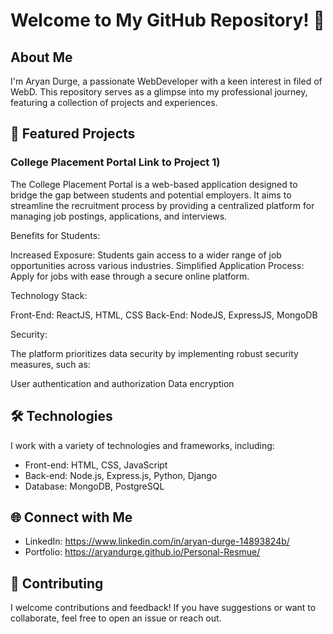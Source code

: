 # Welcome to My GitHub Repository! 👋

## About Me

I'm Aryan Durge, a passionate WebDeveloper with a keen interest in filed of WebD. This repository serves as a glimpse into my professional journey, featuring a collection of projects and experiences.

## 🚀 Featured Projects

### College Placement Portal Link to Project 1)

The College Placement Portal is a web-based application designed to bridge the gap between students and potential employers. It aims to streamline the recruitment process by providing a centralized platform for managing job postings, applications, and interviews.

Benefits for Students:

Increased Exposure: Students gain access to a wider range of job opportunities across various industries.
Simplified Application Process: Apply for jobs with ease through a secure online platform.

Technology Stack:

Front-End: ReactJS, HTML, CSS
Back-End: NodeJS, ExpressJS, MongoDB

Security:

The platform prioritizes data security by implementing robust security measures, such as:

User authentication and authorization
Data encryption


## 🛠️ Technologies

I work with a variety of technologies and frameworks, including:

- Front-end: HTML, CSS, JavaScript
- Back-end: Node.js, Express.js, Python, Django
- Database: MongoDB, PostgreSQL


## 🌐 Connect with Me

- LinkedIn: https://www.linkedin.com/in/aryan-durge-14893824b/
- Portfolio: https://aryandurge.github.io/Personal-Resmue/

## 🤝 Contributing

I welcome contributions and feedback! If you have suggestions or want to collaborate, feel free to open an issue or reach out.
